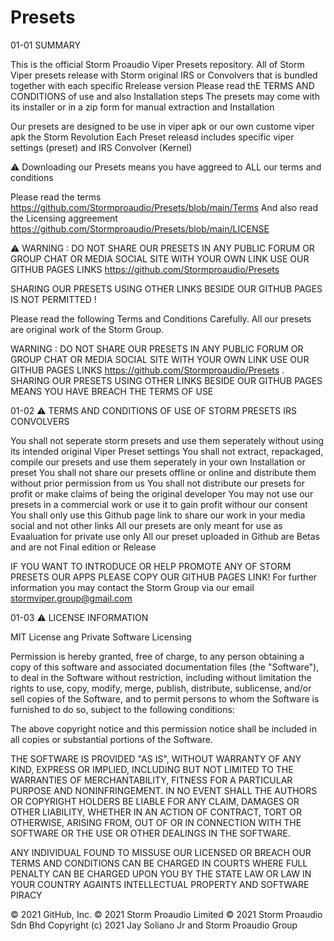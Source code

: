 # Presets

01-01  SUMMARY

This is the official Storm Proaudio Viper Presets repository. 
All of Storm Viper presets release with Storm original IRS or Convolvers that is bundled together with each specific Rrelease version
Please read thE TERMS AND CONDITIONS of use and also Installation steps 
The presets may come with its installer or in a zip form for manual extraction and Installation

Our presets are designed to be use in viper apk or our own custome viper apk the Storm Revolution
Each Preset releasd includes specific viper settings (preset) and IRS Convolver (Kernel)

⚠ Downloading our Presets means you have aggreed to ALL our terms and conditions

Please read the terms https://github.com/Stormproaudio/Presets/blob/main/Terms And also 
read the Licensing aggreement https://github.com/Stormproaudio/Presets/blob/main/LICENSE

⚠ WARNING : DO NOT SHARE OUR PRESETS IN ANY PUBLIC FORUM OR GROUP CHAT OR MEDIA SOCIAL SITE WITH YOUR OWN LINK
USE OUR GITHUB PAGES LINKS  https://github.com/Stormproaudio/Presets 

SHARING OUR PRESETS USING OTHER LINKS BESIDE OUR GITHUB PAGES IS NOT PERMITTED !  

Please read the following Terms and Conditions Carefully. All our presets are original work of the Storm Group.

WARNING : DO NOT SHARE OUR PRESETS IN ANY PUBLIC FORUM OR GROUP CHAT OR MEDIA SOCIAL SITE WITH YOUR OWN LINK
USE OUR GITHUB PAGES LINKS  https://github.com/Stormproaudio/Presets . SHARING OUR PRESETS USING OTHER
LINKS BESIDE OUR GITHUB PAGES MEANS YOU HAVE BREACH THE TERMS OF USE 

01-02 ⚠ TERMS AND CONDITIONS OF USE OF STORM PRESETS IRS CONVOLVERS

You shall not seperate storm presets and use them seperately without using its intended original Viper Preset settings
You shall not extract, repackaged, compile our presets and use them seperately in your own Installation or preset
You shall not share our presets offline or online and distribute them without prior permission from us
You shall not distribute our presets for profit or make claims of being the original developer
You may not use our presets in a commercial work or use it to gain profit withour our consent
You shall only use this Github page link to share our work in your media social and not other links 
All our presets are only meant for use as Evaaluation for private use only
All our preset uploaded in Github are Betas and are not Final edition or Release

IF YOU WANT TO INTRODUCE OR HELP PROMOTE ANY OF STORM PRESETS OUR APPS PLEASE COPY OUR GITHUB PAGES LINK! 
For further information you may contact the Storm Group via our email stormviper.group@gmail.com

01-03 ⚠  LICENSE INFORMATION 

MIT License ang Private Software Licensing

Permission is hereby granted, free of charge, to any person obtaining a copy
of this software and associated documentation files (the "Software"), to deal
in the Software without restriction, including without limitation the rights
to use, copy, modify, merge, publish, distribute, sublicense, and/or sell
copies of the Software, and to permit persons to whom the Software is
furnished to do so, subject to the following conditions:

The above copyright notice and this permission notice shall be included in all
copies or substantial portions of the Software.

THE SOFTWARE IS PROVIDED "AS IS", WITHOUT WARRANTY OF ANY KIND, EXPRESS OR
IMPLIED, INCLUDING BUT NOT LIMITED TO THE WARRANTIES OF MERCHANTABILITY,
FITNESS FOR A PARTICULAR PURPOSE AND NONINFRINGEMENT. IN NO EVENT SHALL THE
AUTHORS OR COPYRIGHT HOLDERS BE LIABLE FOR ANY CLAIM, DAMAGES OR OTHER
LIABILITY, WHETHER IN AN ACTION OF CONTRACT, TORT OR OTHERWISE, ARISING FROM,
OUT OF OR IN CONNECTION WITH THE SOFTWARE OR THE USE OR OTHER DEALINGS IN THE
SOFTWARE.

ANY INDIVIDUAL FOUND TO MISSUSE OUR LICENSED OR BREACH OUR TERMS AND CONDITIONS 
CAN BE CHARGED IN COURTS WHERE FULL PENALTY CAN BE CHARGED UPON YOU BY
THE STATE LAW OR LAW IN YOUR COUNTRY AGAINTS INTELLECTUAL PROPERTY AND
SOFTWARE PIRACY


© 2021 GitHub, Inc. © 2021 Storm Proaudio Limited © 2021 Storm Proaudio Sdn Bhd
Copyright (c) 2021 Jay Soliano Jr and Storm Proaudio Group

